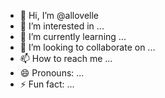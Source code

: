 - 👋 Hi, I’m @allovelle
- 👀 I’m interested in ...
- 🌱 I’m currently learning ...
- 💞️ I’m looking to collaborate on ...
- 📫 How to reach me ...
- 😄 Pronouns: ...
- ⚡ Fun fact: ...

<!---
allovelle/allovelle is a ✨ special ✨ repository because its `README.md` (this file) appears on your GitHub profile.
You can click the Preview link to take a look at your changes.
--->
